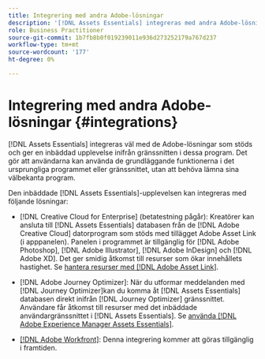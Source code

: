 ```yaml
---
title: Integrering med andra Adobe-lösningar
description: '[!DNL Assets Essentials] integreras med andra Adobe-lösningar och ger en inbäddad upplevelse inifrån det inbyggda programmet.'
role: Business Practitioner
source-git-commit: 1b7fb8b0f019239011e936d273252179a767d237
workflow-type: tm+mt
source-wordcount: '177'
ht-degree: 0%

---
```



# Integrering med andra Adobe-lösningar {#integrations}

[!DNL Assets Essentials] integreras väl med de Adobe-lösningar som stöds och ger en inbäddad upplevelse inifrån gränssnitten i dessa program. Det gör att användarna kan använda de grundläggande funktionerna i det ursprungliga programmet eller gränssnittet, utan att behöva lämna sina välbekanta program.

Den inbäddade [!DNL Assets Essentials]-upplevelsen kan integreras med följande lösningar:

* [!DNL Creative Cloud for Enterprise] (betatestning pågår): Kreatörer kan ansluta till  [!DNL Assets Essentials] databasen från de  [!DNL Adobe Creative Cloud] datorprogram som stöds med tillägget [ ](https://www.adobe.com/creativecloud/business/enterprise/adobe-asset-link.html) Adobe Asset Link (i apppanelen). Panelen i programmet är tillgänglig för [!DNL Adobe Photoshop], [!DNL Adobe Illustrator], [!DNL Adobe InDesign] och [!DNL Adobe XD]. Det ger smidig åtkomst till resurser som ökar innehållets hastighet. Se [hantera resurser med [!DNL Adobe Asset Link]](https://helpx.adobe.com/enterprise/admin-guide.html/enterprise/using/manage-assets-using-adobe-asset-link.ug.html).

* [!DNL Adobe Journey Optimizer]: När du utformar meddelanden med  [!DNL Journey Optimizer]kan du komma åt  [!DNL Assets Essentials] databasen direkt inifrån  [!DNL Journey Optimizer] gränssnittet. Användare får åtkomst till resurser med det inbäddade användargränssnittet i [!DNL Assets Essentials]. Se [använda [!DNL Adobe Experience Manager Assets Essentials]](https://experienceleague.adobe.com/docs/journey-optimizer/using/create-messages/assets-essentials.html).

* [[!DNL Adobe Workfront]](https://www.workfront.com/): Denna integrering kommer att göras tillgänglig i framtiden.

<!-- TBD: Add CTA to join beta program. 
-->
